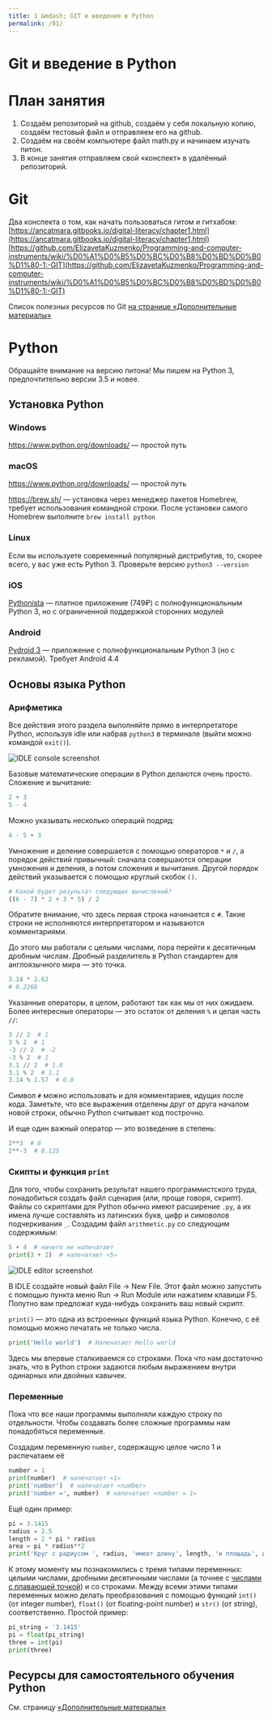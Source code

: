 ```yaml
---
title: 1 &mdash; GIT и введение в Python
permalink: /01/
---
```


# Git и введение в Python

# План занятия
1. Создаём репозиторий на github, создаём у себя локальную копию, создаём тестовый файл и отправляем его на github.
2. Создаём на своём компьютере файл math.py и начинаем изучать питон.
3. В конце занятия отправляем свой «конспект» в удалённый репозиторий.


# Git
Два конспекта о том, как начать пользоваться гитом и гитхабом:
[https://ancatmara.gitbooks.io/digital-literacy/chapter1.html](https://ancatmara.gitbooks.io/digital-literacy/chapter1.html)  
[https://github.com/ElizavetaKuzmenko/Programming-and-computer-instruments/wiki/%D0%A1%D0%B5%D0%BC%D0%B8%D0%BD%D0%B0%D1%80-1:-GIT](https://github.com/ElizavetaKuzmenko/Programming-and-computer-instruments/wiki/%D0%A1%D0%B5%D0%BC%D0%B8%D0%BD%D0%B0%D1%80-1:-GIT)  

Список полезных ресурсов по Git [на странице «Дополнительные материалы»](/extra/#git)


# Python

Обращайте внимание на версию питона! Мы пишем на Python 3, предпочтительно версии 3.5 и новее.

## Установка Python
### Windows
<https://www.python.org/downloads/> — простой путь

### macOS
<https://www.python.org/downloads/> — простой путь

<https://brew.sh/> — установка через менеджер пакетов Homebrew, требует использования командной строки. После установки самого Homebrew выполните `brew install python`

### Linux
Если вы используете современный популярный дистрибутив, то, скорее всего, у вас уже есть Python 3. Проверьте версию `python3 --version`

### iOS
[Pythonista](https://itunes.apple.com/ru/app/pythonista-3/id1085978097) — платное приложение (749₽) с полнофункциональным Python 3, но с ограниченной поддержкой сторонних модулей

### Android
[Pydroid 3](https://play.google.com/store/apps/details?id=ru.iiec.pydroid3) — приложение с полнофункциональным Python 3 (но с рекламой). Требует Android 4.4


## Основы языка Python

### Арифметика

Все действия этого раздела выполняйте прямо в интерпретаторе Python, используя idle или набрав `python3` в терминале (выйти можно командой `exit()`).

![IDLE console screenshot](/img/01/idle_console.png)

Базовые математические операции в Python делаются очень просто. Сложение и вычитание:

```python
2 + 3
5 - 4
```

Можно указывать несколько операций подряд:

```python
4 - 5 + 3
```

Умножение и деление совершается с помощью операторов `*` и `/`, а порядок действий привычный: сначала совершаются операции умножения и деления, а потом сложения и вычитания. Другой порядок действий указывается с помощью круглый скобок `()`.

```python
# Какой будет результат следующих вычислений?
((6 - 7) * 2 + 3 * 5) / 2
```

Обратите внимание, что здесь первая строка начинается с `#`. Такие строки не исполняются интерпретатором и называются комментариями.

До этого мы работали с целыми числами, пора перейти к десятичным дробным числам. Дробный разделитель в Python стандартен для англоязычного мира — это точка.

```python
3.14 * 2.62
# 8.2268
```

Указанные операторы, в целом, работают так как мы от них ожидаем. Более интересные операторы — это остаток от деления `%` и целая часть `//`:

```python
3 // 2  # 1
3 % 2  # 1
-3 // 2  # -2
-3 % 2  # 1
3.1 // 2  # 1.0
3.1 % 2  # 1.1
3.14 % 1.57  # 0.0
```

Символ `#` можно использовать и для комментариев, идущих после кода. Заметьте, что все выражения отделены друг от друга началом новой строки, обычно Python считывает код построчно.

И еще один важный оператор — это возведение в степень:

```python
2**3  # 8
2**-3  # 0.125
```

### Скипты и функция `print`

Для того, чтобы сохранить результат нашего программистского труда, понадобиться создать файл сценария (или, проще говоря, скрипт).
Файлы со скриптами для Python обычно имеют расширение `.py`, а их имена лучше составлять из латинских букв, цифр и симоволов подчеркивания `_`.
Создадим файл `arithmetic.py` со следующим содержимым:

```python
5 + 4  # ничего не напечатает
print(3 + 2)  # напечатает «5»
```

![IDLE editor screenshot](/img/01/idle_editor.png)

В IDLE создайте новый файл File -> New File. Этот файл можно запустить с помощью пункта меню Run -> Run Module или нажатием клавиши F5. Попутно вам предложат куда-нибудь сохранить ваш новый скрипт.

`print()` — это одна из встроенных функций языка Python. Конечно, с её помощью можно печатать не только числа.

```python 
print('Hello world')  # Напечатает Hello world
```

Здесь мы впервые сталкиваемся со строками. Пока что нам достаточно знать, что в Python строки задаются любым выражением внутри одинарных или двойных кавычек.


### Переменные

Пока что все наши программы выполняли каждую строку по отдельности. Чтобы создавать более сложные программы нам понадобяться переменные.

Создадим переменную `number`, содержащую целое число 1 и распечатаем её

```python
number = 1
print(number)  # напечатает «1»
print('number')  # напечатает «number»
print('number =', number)  # напечатает «number = 1»
```

Ещё один пример:

```python
pi = 3.1415
radius = 2.5
length = 2 * pi * radius
area = pi * radius**2
print('Круг с радиусом ', radius, 'имеет длину', length, 'и площадь', area)
```

К этому моменту мы познакомились с тремя типами переменных: целыми числами, дробными десятичными числами (а точнее с [числами с плавающей точкой](https://ru.wikipedia.org/wiki/Число_с_плавающей_запятой)) и со строками.
Между всеми этими типами переменных можно делать преобразования с помощью функций `int()` (от integer number), `float()` (от floating-point number) и `str()` (от string), соответственно. Простой пример:

```python
pi_string = '3.1415'
pi = float(pi_string)
three = int(pi)
print(three)
```

## Ресурсы для самостоятельного обучения Python

См. страницу [«Дополнительные материалы»](/extra/#python)
